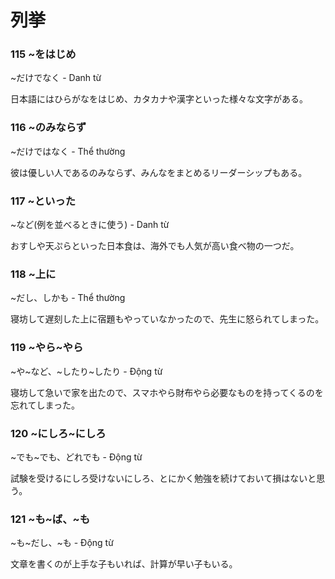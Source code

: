 # 列挙


### 115 ~をはじめ

~だけでなく - Danh từ

日本語にはひらがなをはじめ、カタカナや漢字といった様々な文字がある。

### 116 ~のみならず

~だけではなく - Thể thường

彼は優しい人であるのみならず、みんなをまとめるリーダーシップもある。

### 117 ~といった

~など(例を並べるときに使う) - Danh từ

おすしや天ぷらといった日本食は、海外でも人気が高い食べ物の一つだ。

### 118 ~上に

~だし、しかも - Thể thường

寝坊して遅刻した上に宿題もやっていなかったので、先生に怒られてしまった。

### 119 ~やら~やら

~や~など、~したり~したり - Động từ

寝坊して急いで家を出たので、スマホやら財布やら必要なものを持ってくるのを忘れてしまった。

### 120 ~にしろ~にしろ

~でも~でも、どれでも - Động từ

試験を受けるにしろ受けないにしろ、とにかく勉強を続けておいて損はないと思う。

### 121 ~も~ば、~も

~も~だし、~も - Động từ

文章を書くのが上手な子もいれば、計算が早い子もいる。
